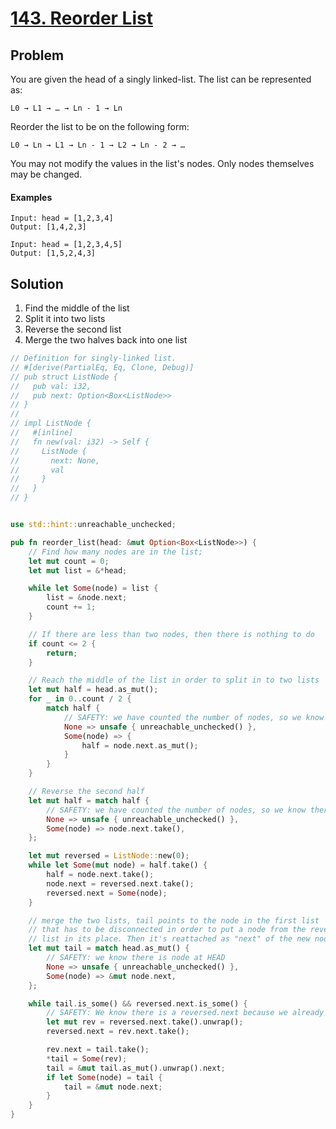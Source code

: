 # [143. Reorder List](https://leetcode.com/problems/reorder-list/)

## Problem

You are given the head of a singly linked-list. The list can be represented as:

```text
L0 → L1 → … → Ln - 1 → Ln
```

Reorder the list to be on the following form:

```text
L0 → Ln → L1 → Ln - 1 → L2 → Ln - 2 → …
```

You may not modify the values in the list's nodes. Only nodes themselves may be
changed.

#### Examples

```text
Input: head = [1,2,3,4]
Output: [1,4,2,3]
```

```text
Input: head = [1,2,3,4,5]
Output: [1,5,2,4,3]
```

## Solution

1. Find the middle of the list
2. Split it into two lists
3. Reverse the second list
4. Merge the two halves back into one list

```rust
// Definition for singly-linked list.
// #[derive(PartialEq, Eq, Clone, Debug)]
// pub struct ListNode {
//   pub val: i32,
//   pub next: Option<Box<ListNode>>
// }
// 
// impl ListNode {
//   #[inline]
//   fn new(val: i32) -> Self {
//     ListNode {
//       next: None,
//       val
//     }
//   }
// }


use std::hint::unreachable_unchecked;

pub fn reorder_list(head: &mut Option<Box<ListNode>>) {
    // Find how many nodes are in the list;
    let mut count = 0;
    let mut list = &*head;

    while let Some(node) = list {
        list = &node.next;
        count += 1;
    }

    // If there are less than two nodes, then there is nothing to do
    if count <= 2 {
        return;
    }

    // Reach the middle of the list in order to split in to two lists
    let mut half = head.as_mut();
    for _ in 0..count / 2 {
        match half {
            // SAFETY: we have counted the number of nodes, so we know there are more nodes
            None => unsafe { unreachable_unchecked() },
            Some(node) => {
                half = node.next.as_mut();
            }
        }
    }

    // Reverse the second half
    let mut half = match half {
        // SAFETY: we have counted the number of nodes, so we know there are more nodes
        None => unsafe { unreachable_unchecked() },
        Some(node) => node.next.take(),
    };

    let mut reversed = ListNode::new(0);
    while let Some(mut node) = half.take() {
        half = node.next.take();
        node.next = reversed.next.take();
        reversed.next = Some(node);
    }

    // merge the two lists, tail points to the node in the first list
    // that has to be disconnected in order to put a node from the reversed
    // list in its place. Then it's reattached as "next" of the new node
    let mut tail = match head.as_mut() {
        // SAFETY: we know there is node at HEAD
        None => unsafe { unreachable_unchecked() },
        Some(node) => &mut node.next,
    };

    while tail.is_some() && reversed.next.is_some() {
        // SAFETY: We know there is a reversed.next because we already checked it
        let mut rev = reversed.next.take().unwrap();
        reversed.next = rev.next.take();

        rev.next = tail.take();
        *tail = Some(rev);
        tail = &mut tail.as_mut().unwrap().next;
        if let Some(node) = tail {
            tail = &mut node.next;
        }
    }
}
```